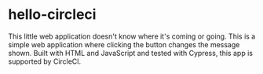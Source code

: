 # hello-circleci

This little web application doesn't know where it's coming or going. This is a simple web application where clicking the button changes the message shown. Built with HTML and JavaScript and tested with Cypress, this app is supported by CircleCI. 


